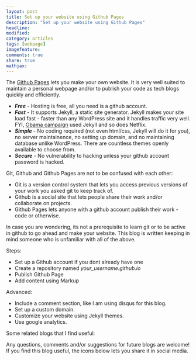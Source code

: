 ```yaml
---
layout: post
title: Set up your website using Github Pages 
description: "Set up your website using Github Pages"
headline:
modified: 
category: articles
tags: [webpage]
imagefeature: 
comments: true
share: true
mathjax:
---
```



The [Github Pages](https://pages.github.com/) lets you make your own website. It is very well suited to maintain a personal webpage and/or to publish your code as tech blogs quickly and efficiently.

* **_Free_** - Hosting is free, all you need is a github account.
* **_Fast_** - It supports Jekyll, a static site generator. Jekyll makes your site load fast - faster than any WordPress site and it handles traffic very well. FYI, [Obama campaign](https://contribute.ofa.us/donation/index-ovf-ec-alt-1.html) used Jekyll and so does Netflix.
* **_Simple_** - No coding required (not even html/css, Jekyll will do it for you), no server maintainence, no setting up domain, and no maintaining database unlike WordPress. There are countless themes openly available to choose from. 
* **_Secure_** - No vulnerability to hacking unless your github account password is hacked.

Git, Github and Github Pages are not to be confused with each other:
* Git is a version control system that lets you access previous versions of your work you asked git to keep track of. 
* Github is a social site that lets people share their work and/or collaborate on projects. 
* Github Pages lets anyone with a github account publish their work - code or otherwise. 

In case you are wondering, its not a prerequisite to learn git or to be active in github to go ahead and make your website. This blog is written keeping in mind someone who is unfamiliar with all of the above. 

Steps:
* Set up a Github account if you dont already have one
* Create a repository named *your_username.github.io*
* Publish Github Page
* Add content using Markup

Advanced:
* Include a comment section, like I am using disqus for this blog.
* Set up a custom domain.
* Customize your website using Jekyll themes.
* Use google analytics.

Some related blogs that I find useful:

Any questions, comments and/or suggestions for future blogs are welcome! If you find this blog useful, the icons below lets you share it in social media.

